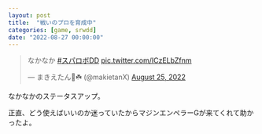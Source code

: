 ```yaml
---
layout: post
title:  "戦いのプロを育成中"
categories: [game, srwdd]
date: "2022-08-27 00:00:00"
---
```


<blockquote class="twitter-tweet tw-align-center"><p lang="ja" dir="ltr">なかなか <a href="https://twitter.com/hashtag/%E3%82%B9%E3%83%91%E3%83%AD%E3%83%9CDD?src=hash&amp;ref_src=twsrc%5Etfw">#スパロボDD</a> <a href="https://t.co/ICzELbZfnm">pic.twitter.com/ICzELbZfnm</a></p>&mdash; まきえたん🥦☘️ (@makietanX) <a href="https://twitter.com/makietanX/status/1562678585978421249?ref_src=twsrc%5Etfw">August 25, 2022</a></blockquote> <script async src="https://platform.twitter.com/widgets.js" charset="utf-8"></script>

なかなかのステータスアップ。

正直、どう使えばいいのか迷っていたからマジンエンペラーGが来てくれて助かったよ。

